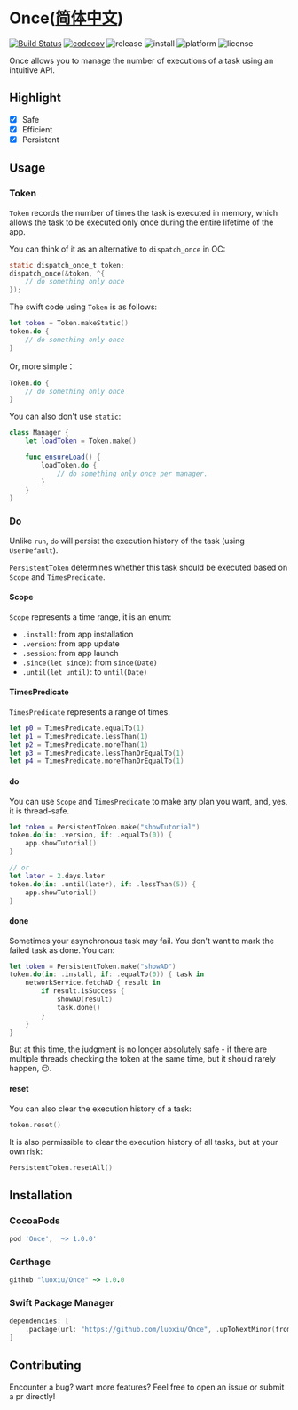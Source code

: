 # Once([简体中文](README.zh_cn.md))

<p align="center">

[![Build Status](https://travis-ci.org/luoxiu/Once.svg?branch=master)](https://travis-ci.org/luoxiu/Once)
[![codecov](https://codecov.io/gh/luoxiu/Once/branch/master/graph/badge.svg)](https://codecov.io/gh/luoxiu/Once)
![release](https://img.shields.io/github/release-pre/luoxiu/Once)
![install](https://img.shields.io/badge/install-spm%20%7C%20cocoapods%20%7C%20carthage-ff69b4)
![platform](https://img.shields.io/badge/platform-ios%20%7C%20macos%20%7C%20watchos%20%7C%20tvos%20%7C%20linux-lightgrey)
![license](https://img.shields.io/github/license/luoxiu/combinex?color=black)

</div>

Once allows you to manage the number of executions of a task using an intuitive API.


## Highlight

- [x] Safe
- [x] Efficient
- [x] Persistent

## Usage

### Token

`Token` records the number of times the task is executed in memory, which allows the task to be executed only once during the entire lifetime of the app.

You can think of it as an alternative to `dispatch_once` in OC:

```objectivec
static dispatch_once_t token;
dispatch_once(&token, ^{
    // do something only once
});
```

The swift code using `Token` is as follows:

```swift
let token = Token.makeStatic()
token.do {
    // do something only once
}
```

Or, more simple：

```swift
Token.do {
    // do something only once
}
```

You can also don't use `static`:

```swift
class Manager {
    let loadToken = Token.make()

    func ensureLoad() {
        loadToken.do {
            // do something only once per manager.
        }
    }
}
```

### Do

Unlike `run`, `do` will persist the execution history of the task (using `UserDefault`).

`PersistentToken` determines whether this task should be executed based on `Scope` and `TimesPredicate`.

#### Scope

`Scope` represents a time range, it is an enum:

- `.install`: from app installation
- `.version`: from app update
- `.session`: from app launch
- `.since(let since)`: from `since(Date)`
- `.until(let until)`: to `until(Date)`

#### TimesPredicate

`TimesPredicate` represents a range of times.

```swift
let p0 = TimesPredicate.equalTo(1)
let p1 = TimesPredicate.lessThan(1)
let p2 = TimesPredicate.moreThan(1)
let p3 = TimesPredicate.lessThanOrEqualTo(1)
let p4 = TimesPredicate.moreThanOrEqualTo(1)
```

#### do

You can use `Scope` and `TimesPredicate` to make any plan you want, and, yes, it is thread-safe.

```swift
let token = PersistentToken.make("showTutorial")
token.do(in: .version, if: .equalTo(0)) {
    app.showTutorial()
}

// or
let later = 2.days.later
token.do(in: .until(later), if: .lessThan(5)) {
    app.showTutorial()
}
```

#### done

Sometimes your asynchronous task may fail. You don't want to mark the failed task as done. You can:

```swift
let token = PersistentToken.make("showAD")
token.do(in: .install, if: .equalTo(0)) { task in
    networkService.fetchAD { result in
        if result.isSuccess {
            showAD(result)
            task.done()
        }
    }
}
```

But at this time, the judgment is no longer absolutely safe - if there are multiple threads checking the token at the same time, but it should rarely happen, 😉.

#### reset

You can also clear the execution history of a task:

```swift
token.reset()
```

It is also permissible to clear the execution history of all tasks, but at your own risk:

```swift
PersistentToken.resetAll()
```

## Installation

### CocoaPods

```ruby
pod 'Once', '~> 1.0.0'
```

### Carthage

```ruby
github "luoxiu/Once" ~> 1.0.0
```

### Swift Package Manager

```swift
dependencies: [
    .package(url: "https://github.com/luoxiu/Once", .upToNextMinor(from: "1.0.0"))
]
```

## Contributing

Encounter a bug? want more features? Feel free to open an issue or submit a pr directly!
